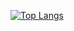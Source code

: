 [![Top Langs](https://github-readme-stats.vercel.app/api/top-langs/?username=SatapasT&layout=compact&hide=Mathematica,HTML,Makefile,Shaderlab,HLSL,PowerShell,Shell,CSS,Dockerfile&size_weight=0.2&count_weight=0.8)](https://github.com/SatapasT/github-readme-stats)
